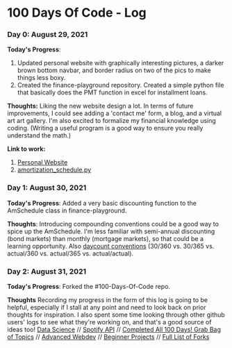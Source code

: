 # 100 Days Of Code - Log

### Day 0: August 29, 2021

**Today's Progress**: 
1. Updated personal website with graphically interesting pictures, a darker brown bottom navbar, and border radius on two of the pics to make things less boxy.
2. Created the finance-playground repository. Created a simple python file that basically does the PMT function in excel for installment loans.

**Thoughts:** Liking the new website design a lot. In terms of future improvements, I could see adding a 'contact me' form, a blog, and a virtual art art gallery. I'm also excited to formalize my financial knowledge using coding. (Writing a useful program is a good way to ensure you really understand the math.)

**Link to work:** 
1. [Personal Website](https://lenaerickson.com/)
2. [amortization_schedule.py](https://github.com/lecerick/finance-playground/blob/main/amortization_schedule.py)

### Day 1: August 30, 2021

**Today's Progress**: Added a very basic discounting function to the AmSchedule class in finance-playground.

**Thoughts**: Introducing compounding conventions could be a good way to spice up the AmSchedule. I'm less familiar with semi-annual discounting (bond markets) than monthly (mortgage markets), so that could be a learning opportunity. Also [daycount conventions](https://www.investopedia.com/terms/d/daycount.asp) (30/360 vs. 30/365 vs. actual/360 vs. actual/365 vs. actual/actual).

### Day 2: August 31, 2021

**Today's Progress**: Forked the #100-Days-Of-Code repo.

**Thoughts** Recording my progress in the form of this log is going to be helpful, especially if I stall at any point and need to look back on prior thoughts for inspiration. I also spent some time looking through other github users' logs to see what they're working on, and that's a good source of ideas too! [Data Science](https://github.com/emiliehwolf/100-days-of-code/blob/master/log.md) // [Spotify API](https://github.com/miukimiu/100-days-of-code/blob/master/log.md) // [Completed All 100 Days! Grab Bag of Topics](https://github.com/Mmgfrog/100-days-of-code/blob/master/log.md) // [Advanced Webdev](https://github.com/nativedone/100-days-of-code/blob/master/log.md) // [Beginner Projects](https://github.com/rachaelcodes/100-days-of-code/blob/master/log2017.md) // [Full List of Forks](https://github.com/kallaway/100-days-of-code/network/members)

